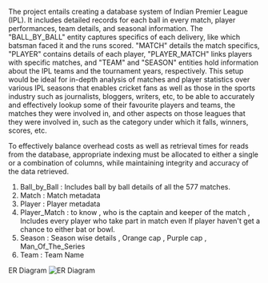 The project entails creating a database system of Indian Premier League (IPL). It includes detailed records for each ball in every match, player performances, team details, 
and seasonal information. The "BALL_BY_BALL" entity captures specifics of each delivery, like which batsman faced it and the runs scored. "MATCH" details the match specifics, 
"PLAYER" contains details of each player, "PLAYER_MATCH" links players with specific matches, and "TEAM" and "SEASON" entities hold information about the IPL teams and the 
tournament years, respectively. This setup would be ideal for in-depth analysis of matches and player statistics over various IPL seasons that enables cricket fans as well 
as those in the sports industry such as journalists, bloggers, writers, etc, to be able to accurately and effectively lookup some of their favourite players and teams, the 
matches they were involved in, and other aspects on those leagues that they were involved in, such as the category under which it falls, winners, scores, etc.

To effectively balance overhead costs as well as retrieval times for reads from the database, appropriate indexing must be allocated to either a single or a combination of columns, 
while maintaining integrity and accuracy of the data retrieved.

1. Ball_by_Ball : Includes ball by ball details of all the 577 matches.
2. Match : Match metadata
3. Player : Player metadata
4. Player_Match : to know , who is the captain and keeper of the match , Includes every player who take part in match even If player haven't get a chance to either bat or bowl.
5. Season : Season wise details , Orange cap , Purple cap , Man_Of_The_Series
6. Team : Team Name

   
ER Diagram
![ER Diagram](https://github.com/manvithkatkuri/Advanced_Data_Base_Management/assets/102502757/8f803a6e-20f4-4985-8f1c-7208eebfc40e)



